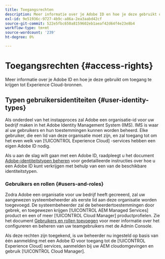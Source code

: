 ```yaml
---
title: Toegangsrechten
description: Meer informatie over je Adobe ID en hoe je deze gebruikt om toegang te krijgen tot Experience Cloud-bronnen.
exl-id: 9e51936c-9727-4b9c-a86a-2ea3aabd42cf
source-git-commit: 522e5fbc650a8159602eb1aeaf42d64f4e23e8b4
workflow-type: tm+mt
source-wordcount: '239'
ht-degree: 0%

---
```



# Toegangsrechten {#access-rights}

Meer informatie over je Adobe ID en hoe je deze gebruikt om toegang te krijgen tot Experience Cloud-bronnen.

## Typen gebruikersidentiteiten {#user-identity-types}

Als onderdeel van het instapproces zal Adobe een organisatie-id voor uw bedrijf maken in het Adobe Identity Management System (IMS). IMS is waar al uw gebruikers en hun toestemmingen kunnen worden beheerd. Elke gebruiker, die een lid van deze organisatie moet zijn, en zal toegang tot om het even welk van [!UICONTROL Experience Cloud] -services hebben een eigen Adobe ID nodig.

Als u aan de slag wilt gaan met een Adobe ID, raadpleegt u het document [Adobe-identiteitstypen beheren](https://helpx.adobe.com/enterprise/using/identity.html) voor gedetailleerde instructies over hoe u een Adobe ID kunt verkrijgen met behulp van een van de beschikbare identiteitstypen.

### Gebruikers en rollen {#users-and-roles}

Zodra Adobe een organisatie voor uw bedrijf heeft gecreeerd, zal uw aangewezen systeembeheerder als eerste lid aan deze organisatie worden toegevoegd. De systeembeheerder zal de beheerdertoestemmingen door gebrek, en toegewezen krijgen [!UICONTROL AEM Managed Services] product en een of meer [!UICONTROL Cloud Manager] productprofielen. Zie het document [Gebruikers en rollen toevoegen](/help/requirements/users-and-roles.md) voor meer informatie over het configureren en beheren van uw teamgebruikers met de Admin Console.

Als deze rechten zijn toegekend, is uw beheerder nu ingesteld op basis van één aanmelding met een Adobe ID voor toegang tot de [!UICONTROL Experience Cloud] services, aanmelden bij uw AEM cloudomgevingen en gebruik [!UICONTROL Cloud Manager].
